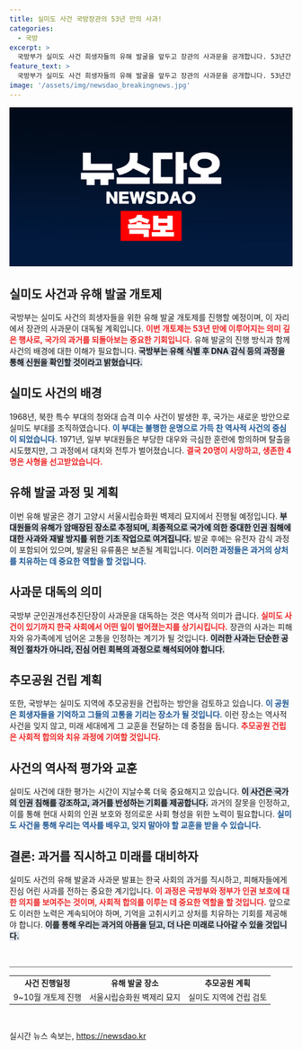 ```yaml
---
title: 실미도 사건 국방장관의 53년 만의 사과!
categories:
  - 국방
excerpt: >
  국방부가 실미도 사건 희생자들의 유해 발굴을 앞두고 장관의 사과문을 공개합니다. 53년간 숨겨져온 진실이 드러날 이 순간, 과거의 아픔을 치유하려는 노력이 주목받고 있습니다.
feature_text: >
  국방부가 실미도 사건 희생자들의 유해 발굴을 앞두고 장관의 사과문을 공개합니다. 53년간 숨겨져온 진실이 드러날 이 순간, 과거의 아픔을 치유하려는 노력이 주목받고 있습니다.
image: '/assets/img/newsdao_breakingnews.jpg'
---
```


<p><img src="/assets/img/newsdao_breakingnews.jpg" alt="flaretime 속보" /></p>

<h2 data-ke-size="size26">실미도 사건과 유해 발굴 개토제</h2>

<p data-ke-size="size16">국방부는 실미도 사건의 희생자들을 위한 유해 발굴 개토제를 진행할 예정이며, 이 자리에서 장관의 사과문이 대독될 계획입니다. <b><span style="color: #ee2323;">이번 개토제는 53년 만에 이루어지는 의미 깊은 행사로, 국가의 과거를 되돌아보는 중요한 기회입니다.</span></b> 유해 발굴의 진행 방식과 함께 사건의 배경에 대한 이해가 필요합니다. <b><span style="background-color: #21538527;">국방부는 유해 식별 후 DNA 감식 등의 과정을 통해 신원을 확인할 것이라고 밝혔습니다.</span></b></p>

<h2 data-ke-size="size26">실미도 사건의 배경</h2>

<p data-ke-size="size16">1968년, 북한 특수 부대의 청와대 습격 미수 사건이 발생한 후, 국가는 새로운 방안으로 실미도 부대를 조직하였습니다. <b><span style="color: #1a5490;">이 부대는 불행한 운명으로 가득 찬 역사적 사건의 중심이 되었습니다.</span></b> 1971년, 일부 부대원들은 부당한 대우와 극심한 훈련에 항의하며 탈출을 시도했지만, 그 과정에서 대치와 전투가 벌어졌습니다. <b><span style="color: #ee2323;">결국 20명이 사망하고, 생존한 4명은 사형을 선고받았습니다.</span></b></p>

<h2 data-ke-size="size26">유해 발굴 과정 및 계획</h2>

<p data-ke-size="size16">이번 유해 발굴은 경기 고양시 서울시립승화원 벽제리 묘지에서 진행될 예정입니다. <b><span style="background-color: #21538527;">부대원들의 유해가 암매장된 장소로 추정되며, 최종적으로 국가에 의한 중대한 인권 침해에 대한 사과와 재발 방지를 위한 기초 작업으로 여겨집니다.</span></b> 발굴 후에는 유전자 감식 과정이 포함되어 있으며, 발굴된 유류품은 보존될 계획입니다. <b><span style="color: #1a5490;">이러한 과정들은 과거의 상처를 치유하는 데 중요한 역할을 할 것입니다.</span></b></p>

<h2 data-ke-size="size26">사과문 대독의 의미</h2>

<p data-ke-size="size16">국방부 군인권개선추진단장이 사과문을 대독하는 것은 역사적 의미가 큽니다. <b><span style="color: #ee2323;">실미도 사건이 있기까지 한국 사회에서 어떤 일이 벌어졌는지를 상기시킵니다.</span></b> 장관의 사과는 피해자와 유가족에게 넘어온 고통을 인정하는 계기가 될 것입니다. <b><span style="background-color: #21538527;">이러한 사과는 단순한 공적인 절차가 아니라, 진심 어린 회복의 과정으로 해석되어야 합니다.</span></b></p>

<h2 data-ke-size="size26">추모공원 건립 계획</h2>

<p data-ke-size="size16">또한, 국방부는 실미도 지역에 추모공원을 건립하는 방안을 검토하고 있습니다. <b><span style="color: #1a5490;">이 공원은 희생자들을 기억하고 그들의 고통을 기리는 장소가 될 것입니다.</span></b> 이런 장소는 역사적 사건을 잊지 않고, 미래 세대에게 그 교훈을 전달하는 데 중점을 둡니다. <b><span style="color: #ee2323;">추모공원 건립은 사회적 합의와 치유 과정에 기여할 것입니다.</span></b></p>

<h2 data-ke-size="size26">사건의 역사적 평가와 교훈</h2>

<p data-ke-size="size16">실미도 사건에 대한 평가는 시간이 지날수록 더욱 중요해지고 있습니다. <b><span style="background-color: #21538527;">이 사건은 국가의 인권 침해를 강조하고, 과거를 반성하는 기회를 제공합니다.</span></b> 과거의 잘못을 인정하고, 이를 통해 현대 사회의 인권 보호와 정의로운 사회 형성을 위한 노력이 필요합니다. <b><span style="color: #1a5490;">실미도 사건을 통해 우리는 역사를 배우고, 잊지 말아야 할 교훈을 받을 수 있습니다.</span></b></p>

<h2 data-ke-size="size26">결론: 과거를 직시하고 미래를 대비하자</h2>

<p data-ke-size="size16">실미도 사건의 유해 발굴과 사과문 발표는 한국 사회의 과거를 직시하고, 피해자들에게 진심 어린 사과를 전하는 중요한 계기입니다. <b><span style="color: #ee2323;">이 과정은 국방부와 정부가 인권 보호에 대한 의지를 보여주는 것이며, 사회적 합의를 이루는 데 중요한 역할을 할 것입니다.</span></b> 앞으로도 이러한 노력은 계속되어야 하며, 기억을 고취시키고 상처를 치유하는 기회를 제공해야 합니다. <b><span style="background-color: #21538527;">이를 통해 우리는 과거의 아픔을 딛고, 더 나은 미래로 나아갈 수 있을 것입니다.</span></b></p> 

<p data-ke-size="size16">&nbsp;</p>

<p><hr style="height: 2px; border-width: 0; color: #aaaaaa; background-color: #aaaaaa;"></hr></p>

<table style="width: 100%; border-collapse: collapse;">
<tr>
<td style="text-align: center; height: 17px;"><b>사건 진행일정</b></td>
<td style="text-align: center; height: 17px;"><b>유해 발굴 장소</b></td>
<td style="text-align: center; height: 17px;"><b>추모공원 계획</b></td>
</tr>
<tr>
<td style="text-align: center; height: 17px;">9~10월 개토제 진행</td>
<td style="text-align: center; height: 17px;">서울시립승화원 벽제리 묘지</td>
<td style="text-align: center; height: 17px;">실미도 지역에 건립 검토</td>
</tr>
</table>

<p data-ke-size="size16">&nbsp;</p>
실시간 뉴스 속보는, <a href="https://newsdao.kr" rel="dofollow">https://newsdao.kr</a>


